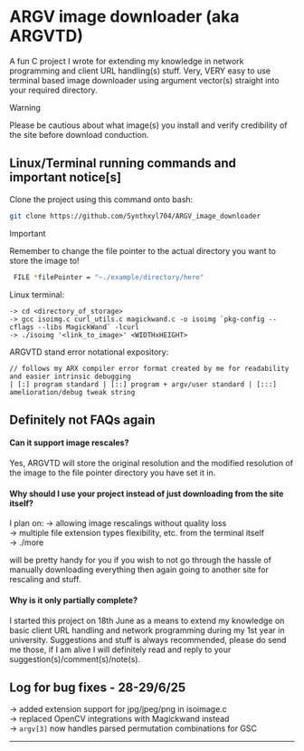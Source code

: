 
# ARGV image downloader (aka ARGVTD)
A fun C project I wrote for extending my knowledge in network programming and client URL handling(s) stuff.
Very, VERY easy to use terminal based image downloader using argument vector(s) straight into your required directory.

> [!WARNING]
> Please be cautious about what image(s) you install and verify credibility of the site before download conduction.

## Linux/Terminal running commands and important notice[s]

Clone the project using this command onto bash:

```bash
git clone https://github.com/Synthxyl704/ARGV_image_downloader
```

> [!IMPORTANT]
> Remember to change the file pointer to the actual directory you want to store the image to!
> ```bash
>  FILE *filePointer = "~./example/directory/here"
> ```

Linux terminal:
```
-> cd <directory_of_storage>
-> gcc isoimg.c curl_utils.c magickwand.c -o isoimg `pkg-config --cflags --libs MagickWand` -lcurl
-> ./isoimg '<link_to_image>' <WIDTHxHEIGHT>
```

ARGVTD stand error notational expository:
```
// follows my ARX compiler error format created by me for readability and easier intrinsic debugging
| [:] program standard | [::] program + argv/user standard | [:::] amelioration/debug tweak string       
```

## Definitely not FAQs again

#### Can it support image rescales?

Yes, ARGVTD will store the original resolution and the modified resolution of the image to the file pointer directory you have set it in.

#### Why should I use your project instead of just downloading from the site itself?

I plan on:
-> allowing image rescalings without quality loss <br>
-> multiple file extension types flexibility, etc. from the terminal itself <br>
-> ./more <br>

will be pretty handy for you if you wish to not go through the hassle of manually downloading everything then again going to another site for rescaling and stuff.

#### Why is it only partially complete?

I started this project on 18th June as a means to extend my knowledge on basic client URL handling and network programming during my 1st year in university.
Suggestions and stuff is always recommended, please do send me those, if I am alive I will definitely read and reply to your suggestion(s)/comment(s)/note(s).

## Log for bug fixes - 28-29/6/25

-> added extension support for jpg/jpeg/png in isoimage.c<br>
-> replaced OpenCV integrations with Magickwand instead<br>
-> `argv[3]` now handles parsed permutation combinations for GSC<br>

<hr>
